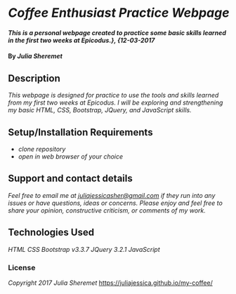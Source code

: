 # _Coffee Enthusiast Practice Webpage_

#### _This is a personal webpage created to practice some basic skills learned in the first two weeks at Epicodus.}, {12-03-2017_

#### By _**Julia Sheremet**_

## Description

_This webpage is designed for practice to use the tools and skills learned from my first two weeks at Epicodus. I will be exploring and strengthening my basic HTML, CSS, Bootstrap, JQuery, and JavaScript skills._

## Setup/Installation Requirements

* _clone repository_
* _open in web browser of your choice_

## Support and contact details

_Feel free to email me at juliajessicasher@gmail.com if they run into any issues or have questions, ideas or concerns. Please enjoy and feel free to share your opinion, constructive criticism, or comments of my work._

## Technologies Used

_HTML_
_CSS_
_Bootstrap v3.3.7_
_JQuery 3.2.1_
_JavaScript_

### License

*Copyright 2017 Julia Sheremet*
https://juliajessica.github.io/my-coffee/
